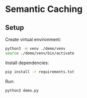 # Semantic Caching

## Setup

Create virtual environment:

```sh
python3 -m venv ./demo/venv
source ./demo/venv/bin/activate
```

Install dependencies:

```sh
pip install -r requirements.txt
```

Run:

```sh
python3 demo.py
```
